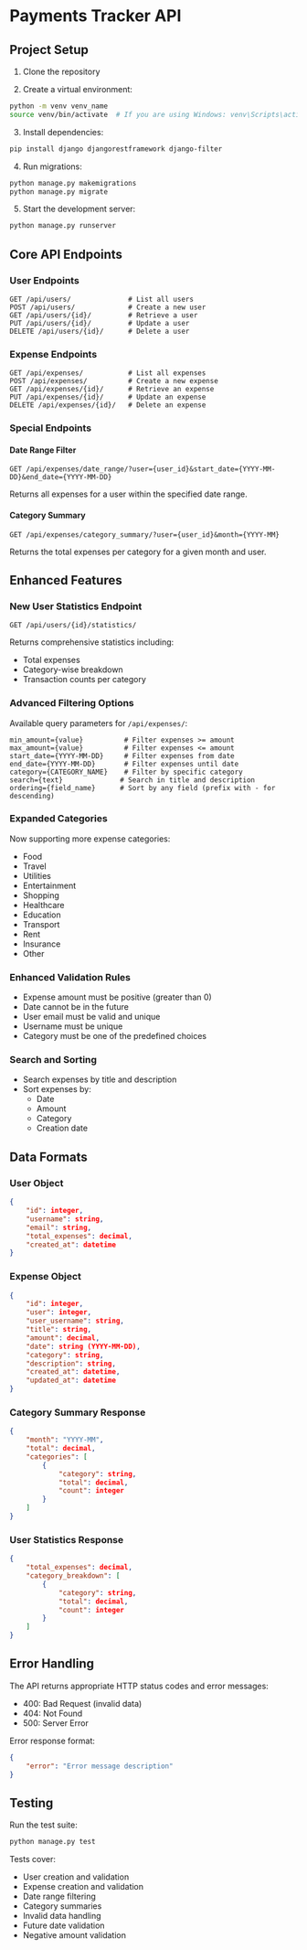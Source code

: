 
# Payments Tracker API

## Project Setup

1. Clone the repository

2. Create a virtual environment:
```bash
python -m venv venv_name
source venv/bin/activate  # If you are using Windows: venv\Scripts\activate
```

3. Install dependencies:
```bash
pip install django djangorestframework django-filter
```

4. Run migrations:
```bash
python manage.py makemigrations
python manage.py migrate
```

5. Start the development server:
```bash
python manage.py runserver
```

## Core API Endpoints

### User Endpoints

```
GET /api/users/              # List all users
POST /api/users/             # Create a new user
GET /api/users/{id}/         # Retrieve a user
PUT /api/users/{id}/         # Update a user
DELETE /api/users/{id}/      # Delete a user
```

### Expense Endpoints

```
GET /api/expenses/           # List all expenses
POST /api/expenses/          # Create a new expense
GET /api/expenses/{id}/      # Retrieve an expense
PUT /api/expenses/{id}/      # Update an expense
DELETE /api/expenses/{id}/   # Delete an expense
```

### Special Endpoints

#### Date Range Filter
```
GET /api/expenses/date_range/?user={user_id}&start_date={YYYY-MM-DD}&end_date={YYYY-MM-DD}
```
Returns all expenses for a user within the specified date range.

#### Category Summary
```
GET /api/expenses/category_summary/?user={user_id}&month={YYYY-MM}
```
Returns the total expenses per category for a given month and user.

## Enhanced Features

### New User Statistics Endpoint
```
GET /api/users/{id}/statistics/
```
Returns comprehensive statistics including:
- Total expenses
- Category-wise breakdown
- Transaction counts per category

### Advanced Filtering Options
Available query parameters for `/api/expenses/`:
```
min_amount={value}          # Filter expenses >= amount
max_amount={value}          # Filter expenses <= amount
start_date={YYYY-MM-DD}     # Filter expenses from date
end_date={YYYY-MM-DD}       # Filter expenses until date
category={CATEGORY_NAME}    # Filter by specific category
search={text}              # Search in title and description
ordering={field_name}      # Sort by any field (prefix with - for descending)
```

### Expanded Categories
Now supporting more expense categories:
- Food
- Travel
- Utilities
- Entertainment
- Shopping
- Healthcare
- Education
- Transport
- Rent
- Insurance
- Other

### Enhanced Validation Rules
- Expense amount must be positive (greater than 0)
- Date cannot be in the future
- User email must be valid and unique
- Username must be unique
- Category must be one of the predefined choices

### Search and Sorting
- Search expenses by title and description
- Sort expenses by:
  - Date
  - Amount
  - Category
  - Creation date

## Data Formats

### User Object
```json
{
    "id": integer,
    "username": string,
    "email": string,
    "total_expenses": decimal,
    "created_at": datetime
}
```

### Expense Object
```json
{
    "id": integer,
    "user": integer,
    "user_username": string,
    "title": string,
    "amount": decimal,
    "date": string (YYYY-MM-DD),
    "category": string,
    "description": string,
    "created_at": datetime,
    "updated_at": datetime
}
```

### Category Summary Response
```json
{
    "month": "YYYY-MM",
    "total": decimal,
    "categories": [
        {
            "category": string,
            "total": decimal,
            "count": integer
        }
    ]
}
```

### User Statistics Response
```json
{
    "total_expenses": decimal,
    "category_breakdown": [
        {
            "category": string,
            "total": decimal,
            "count": integer
        }
    ]
}
```

## Error Handling

The API returns appropriate HTTP status codes and error messages:
- 400: Bad Request (invalid data)
- 404: Not Found
- 500: Server Error

Error response format:
```json
{
    "error": "Error message description"
}
```

## Testing

Run the test suite:
```bash
python manage.py test
```

Tests cover:
- User creation and validation
- Expense creation and validation
- Date range filtering
- Category summaries
- Invalid data handling
- Future date validation
- Negative amount validation